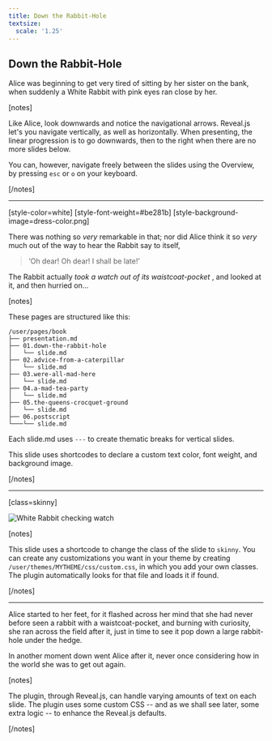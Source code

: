 ```yaml
---
title: Down the Rabbit-Hole
textsize:
  scale: '1.25'
---
```


## Down the Rabbit-Hole

Alice was beginning to get very tired of sitting by her sister on the bank, when suddenly a White Rabbit with pink eyes ran close by her.

[notes]

Like Alice, look downwards and notice the navigational arrows. Reveal.js let's you navigate vertically, as well as horizontally. When presenting, the linear progression is to go downwards, then to the right when there are no more slides below.

You can, however, navigate freely between the slides using the Overview, by pressing `esc` or `o` on your keyboard.

[/notes]

---

[style-color=white]
[style-font-weight=#be281b]
[style-background-image=dress-color.png]

There was nothing so *very* remarkable in that; nor did Alice think it so *very* much out of the way to hear the Rabbit say to itself, 

> ‘Oh dear! Oh dear! I shall be late!’ 

The Rabbit actually *took a watch out of its waistcoat-pocket* , and looked at it, and then hurried on...

[notes]

These pages are structured like this:

```
/user/pages/book
├── presentation.md
├── 01.down-the-rabbit-hole
│   └── slide.md
├── 02.advice-from-a-caterpillar
│   └── slide.md
├── 03.were-all-mad-here
│   └── slide.md
├── 04.a-mad-tea-party
│   └── slide.md
├── 05.the-queens-crocquet-ground
│   └── slide.md
├── 06.postscript
└───└── slide.md
```

Each slide.md uses `---` to create thematic breaks for vertical slides.

This slide uses shortcodes to declare a custom text color, font weight, and background image.

[/notes]

---

[class=skinny]

![White Rabbit checking watch](https://vignette1.wikia.nocookie.net/disney/images/c/c9/Tumblr_mvvwp4QVau1qhcrb0o1_1280.jpg/revision/latest/scale-to-width-down/1280?cb=20131108181614 "White Rabbit checking watch")

[notes]

This slide uses a shortcode to change the class of the slide to `skinny`. You can create any customizations you want in your theme by creating `/user/themes/MYTHEME/css/custom.css`, in which you add your own classes. The plugin automatically looks for that file and loads it if found.

[/notes]

---

Alice started to her feet, for it flashed across her mind that she had never before seen a rabbit with a waistcoat-pocket, and burning with curiosity, she ran across the field after it, just in time to see it pop down a large rabbit-hole under the hedge.

In another moment down went Alice after it, never once considering how in the world she was to get out again.

[notes]

The plugin, through Reveal.js, can handle varying amounts of text on each slide. The plugin uses some custom CSS -- and as we shall see later, some extra logic -- to enhance the Reveal.js defaults.

[/notes]
